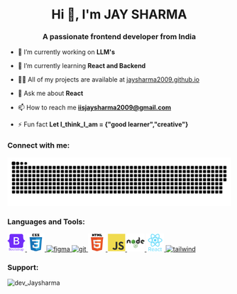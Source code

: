 <h1 align="center">Hi 👋, I'm JAY SHARMA</h1>
<h3 align="center">A passionate frontend developer from India</h3>

- 🔭 I’m currently working on **LLM's**

- 🌱 I’m currently learning **React and Backend**

- 👨‍💻 All of my projects are available at [jaysharma2009.github.io](jaysharma2009.github.io)

- 💬 Ask me about **React**

- 📫 How to reach me **iisjaysharma2009@gmail.com**

- ⚡ Fun fact **Let I_think_I_am = {"good learner","creative"}**

<h3 align="left">Connect with me:</h3>
<p align="left">
</p>
<img src="https://raw.githubusercontent.com/ankurg132/ankurg132/output/snake.svg" alt="Snake animation" />

<h3 align="left">Languages and Tools:</h3>
<p align="left"> <a href="https://getbootstrap.com" target="_blank" rel="noreferrer"> <img src="https://raw.githubusercontent.com/devicons/devicon/master/icons/bootstrap/bootstrap-plain-wordmark.svg" alt="bootstrap" width="40" height="40"/> </a> <a href="https://www.w3schools.com/css/" target="_blank" rel="noreferrer"> <img src="https://raw.githubusercontent.com/devicons/devicon/master/icons/css3/css3-original-wordmark.svg" alt="css3" width="40" height="40"/> </a> <a href="https://www.figma.com/" target="_blank" rel="noreferrer"> <img src="https://www.vectorlogo.zone/logos/figma/figma-icon.svg" alt="figma" width="40" height="40"/> </a> <a href="https://git-scm.com/" target="_blank" rel="noreferrer"> <img src="https://www.vectorlogo.zone/logos/git-scm/git-scm-icon.svg" alt="git" width="40" height="40"/> </a> <a href="https://www.w3.org/html/" target="_blank" rel="noreferrer"> <img src="https://raw.githubusercontent.com/devicons/devicon/master/icons/html5/html5-original-wordmark.svg" alt="html5" width="40" height="40"/> </a> <a href="https://developer.mozilla.org/en-US/docs/Web/JavaScript" target="_blank" rel="noreferrer"> <img src="https://raw.githubusercontent.com/devicons/devicon/master/icons/javascript/javascript-original.svg" alt="javascript" width="40" height="40"/> </a> <a href="https://nodejs.org" target="_blank" rel="noreferrer"> <img src="https://raw.githubusercontent.com/devicons/devicon/master/icons/nodejs/nodejs-original-wordmark.svg" alt="nodejs" width="40" height="40"/> </a> <a href="https://reactjs.org/" target="_blank" rel="noreferrer"> <img src="https://raw.githubusercontent.com/devicons/devicon/master/icons/react/react-original-wordmark.svg" alt="react" width="40" height="40"/> </a> <a href="https://tailwindcss.com/" target="_blank" rel="noreferrer"> <img src="https://www.vectorlogo.zone/logos/tailwindcss/tailwindcss-icon.svg" alt="tailwind" width="40" height="40"/> </a> </p>

<h3 align="left">Support:</h3>
<p><a href="https://www.buymeacoffee.com/dev_Jaysharma"> <img align="left" src="https://cdn.buymeacoffee.com/buttons/v2/default-yellow.png" height="50" width="210" alt="dev_Jaysharma" /></a></p><br><br>

